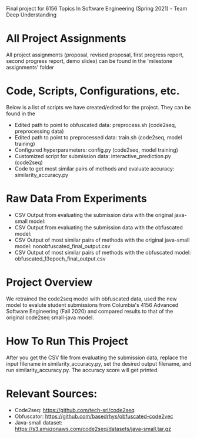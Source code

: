Final project for 6156 Topics In Software Engineering (Spring 2021) - Team Deep Understanding

# All Project Assignments
All project assignments (proposal, revised proposal, first progress report, second progress report, demo slides) can be found in the 'milestone assignments' folder

# Code, Scripts, Configurations, etc.
Below is a list of scripts we have created/edited for the project. They can be found in the 
+ Edited path to point to obfuscated data: preprocess.sh (code2seq, preprocessing data)
+ Edited path to point to preprocessed data: train.sh (code2seq, model training)
+ Configured hyperparameters: config.py (code2seq, model training)
+ Customized script for submission data: interactive_prediction.py (code2seq)
+ Code to get most similar pairs of methods and evaluate accuracy: similarity_accuracy.py

# Raw Data From Experiments
+ CSV Output from evaluating the submission data with the original java-small model:
+ CSV Output from evaluating the submission data with the obfuscated model:
+ CSV Output of most similar pairs of methods with the original java-small model: nonobfuscated_final_output.csv
+ CSV Output of most similar pairs of methods with the obfuscated model: obfuscated_13epoch_final_output.csv
<MORE INFO>

# Project Overview
We retrained the code2seq model with obfuscated data, used the new model to evalute student submissions from Columbia's 4156 Advanced Software Engineering (Fall 2020) and compared results to that of the original code2seq small-java model.

# How To Run This Project
After you get the CSV file from evaluating the submission data, replace the input filename in similarity_accuracy.py, set the desired output filename, and run similarity_accuracy.py. The accuracy score will get printed.
<MORE INFO>

# Relevant Sources:
- Code2seq: https://github.com/tech-srl/code2seq
- Obfuscator: https://github.com/basedrhys/obfuscated-code2vec
- Java-small dataset: https://s3.amazonaws.com/code2seq/datasets/java-small.tar.gz


